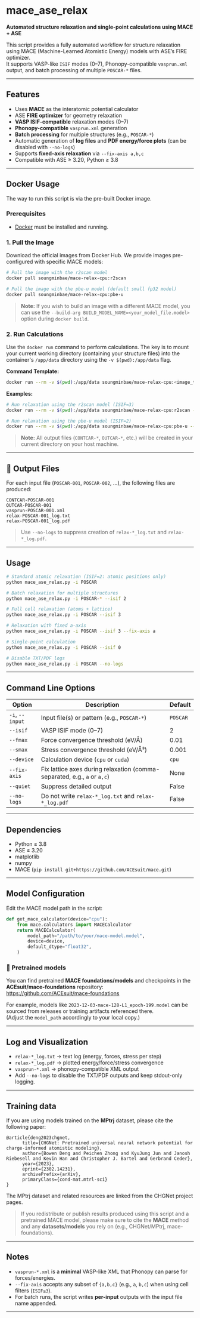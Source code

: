 # mace_ase_relax

**Automated structure relaxation and single-point calculations using MACE + ASE**

This script provides a fully automated workflow for structure relaxation using MACE (Machine-Learned Atomistic Energy) models with ASE’s FIRE optimizer.  
It supports VASP-like `ISIF` modes (0–7), Phonopy-compatible `vasprun.xml` output, and batch processing of multiple `POSCAR-*` files.

---

## Features

- Uses **MACE** as the interatomic potential calculator
- ASE **FIRE optimizer** for geometry relaxation
- **VASP ISIF-compatible** relaxation modes (0–7)
- **Phonopy-compatible** `vasprun.xml` generation
- **Batch processing** for multiple structures (e.g., `POSCAR-*`)
- Automatic generation of **log files** and **PDF energy/force plots** (can be disabled with `--no-logs`)
- Supports **fixed-axis relaxation** via `--fix-axis a,b,c`
- Compatible with ASE ≥ 3.20, Python ≥ 3.8

---

## Docker Usage

The way to run this script is via the pre-built Docker image.

### Prerequisites
- [Docker](https://docs.docker.com/get-docker/) must be installed and running.

### 1. Pull the Image
Download the official images from Docker Hub. We provide images pre-configured with specific MACE models:

```bash
# Pull the image with the r2scan model
docker pull soungminbae/mace-relax-cpu:r2scan

# Pull the image with the pbe-u model (default small fp32 model)
docker pull soungminbae/mace-relax-cpu:pbe-u

```
> **Note:** If you wish to build an image with a different MACE model, you can use the `--build-arg BUILD_MODEL_NAME=<your_model_file.model>` option during `docker build`.

### 2. Run Calculations
Use the `docker run` command to perform calculations. The key is to mount your current working directory (containing your structure files) into the container's `/app/data` directory using the `-v $(pwd):/app/data` flag.

**Command Template:**
```bash
docker run --rm -v $(pwd):/app/data soungminbae/mace-relax-cpu:<image_tag> --input data/<your_file> [options]
```

**Examples:**

```bash
# Run relaxation using the r2scan model (ISIF=3)
docker run --rm -v $(pwd):/app/data soungminbae/mace-relax-cpu:r2scan --input data/POSCAR 

# Run relaxation using the pbe-u model (ISIF=2)
docker run --rm -v $(pwd):/app/data soungminbae/mace-relax-cpu:pbe-u --input data/POSCAR 

```
> **Note:** All output files (`CONTCAR-*`, `OUTCAR-*`, etc.) will be created in your current directory on your host machine.
---

## 📂 Output Files

For each input file (`POSCAR-001`, `POSCAR-002`, ...), the following files are produced:

```
CONTCAR-POSCAR-001
OUTCAR-POSCAR-001
vasprun-POSCAR-001.xml
relax-POSCAR-001_log.txt
relax-POSCAR-001_log.pdf
```

> Use `--no-logs` to suppress creation of `relax-*_log.txt` and `relax-*_log.pdf`.

---

## Usage

```bash
# Standard atomic relaxation (ISIF=2: atomic positions only)
python mace_ase_relax.py -i POSCAR

# Batch relaxation for multiple structures
python mace_ase_relax.py -i POSCAR-* --isif 2

# Full cell relaxation (atoms + lattice)
python mace_ase_relax.py -i POSCAR --isif 3

# Relaxation with fixed a-axis
python mace_ase_relax.py -i POSCAR --isif 3 --fix-axis a

# Single-point calculation
python mace_ase_relax.py -i POSCAR --isif 0

# Disable TXT/PDF logs
python mace_ase_relax.py -i POSCAR --no-logs
```

---

## Command Line Options

| Option | Description | Default |
|--------|-------------|---------|
| `-i`, `--input` | Input file(s) or pattern (e.g., `POSCAR-*`) | `POSCAR` |
| `--isif` | VASP ISIF mode (0–7) | 2 |
| `--fmax` | Force convergence threshold (eV/Å) | 0.01 |
| `--smax` | Stress convergence threshold (eV/Å³) | 0.001 |
| `--device` | Calculation device (`cpu` or `cuda`) | `cpu` |
| `--fix-axis` | Fix lattice axes during relaxation (comma-separated, e.g., `a` or `a,c`) | None |
| `--quiet` | Suppress detailed output | False |
| `--no-logs` | Do not write `relax-*_log.txt` and `relax-*_log.pdf` | False |

---

## Dependencies

- Python ≥ 3.8  
- ASE ≥ 3.20  
- matplotlib  
- numpy  
- MACE (`pip install git+https://github.com/ACEsuit/mace.git`)

---

## Model Configuration

Edit the MACE model path in the script:

```python
def get_mace_calculator(device="cpu"):
    from mace.calculators import MACECalculator
    return MACECalculator(
        model_path="/path/to/your/mace-model.model",
        device=device,
        default_dtype="float32",
    )
```

### 🔗 Pretrained models

You can find pretrained **MACE foundations/models** and checkpoints in the **ACEsuit/mace-foundations** repository:  
<https://github.com/ACEsuit/mace-foundations>

For example, models like `2023-12-03-mace-128-L1_epoch-199.model` can be sourced from releases or training artifacts referenced there.  
(Adjust the `model_path` accordingly to your local copy.)

---

## Log and Visualization

- `relax-*_log.txt` → text log (energy, forces, stress per step)  
- `relax-*_log.pdf` → plotted energy/force/stress convergence  
- `vasprun-*.xml` → phonopy-compatible XML output  
- Add `--no-logs` to disable the TXT/PDF outputs and keep stdout-only logging.

---

## Training data

If you are using models trained on the **MPtrj** dataset, please cite the following paper:

```
@article{deng2023chgnet,
      title={CHGNet: Pretrained universal neural network potential for charge-informed atomistic modeling},
      author={Bowen Deng and Peichen Zhong and KyuJung Jun and Janosh Riebesell and Kevin Han and Christopher J. Bartel and Gerbrand Ceder},
      year={2023},
      eprint={2302.14231},
      archivePrefix={arXiv},
      primaryClass={cond-mat.mtrl-sci}
}
```

The MPtrj dataset and related resources are linked from the CHGNet project pages.

> If you redistribute or publish results produced using this script and a pretrained MACE model, please make sure to cite the **MACE** method and any **datasets/models** you rely on (e.g., CHGNet/MPtrj, mace-foundations).

---

## Notes

- `vasprun-*.xml` is a **minimal** VASP-like XML that Phonopy can parse for forces/energies.  
- `--fix-axis` accepts any subset of `{a,b,c}` (e.g., `a`, `b,c`) when using cell filters (`ISIF≥3`).  
- For batch runs, the script writes **per-input** outputs with the input file name appended.

---
